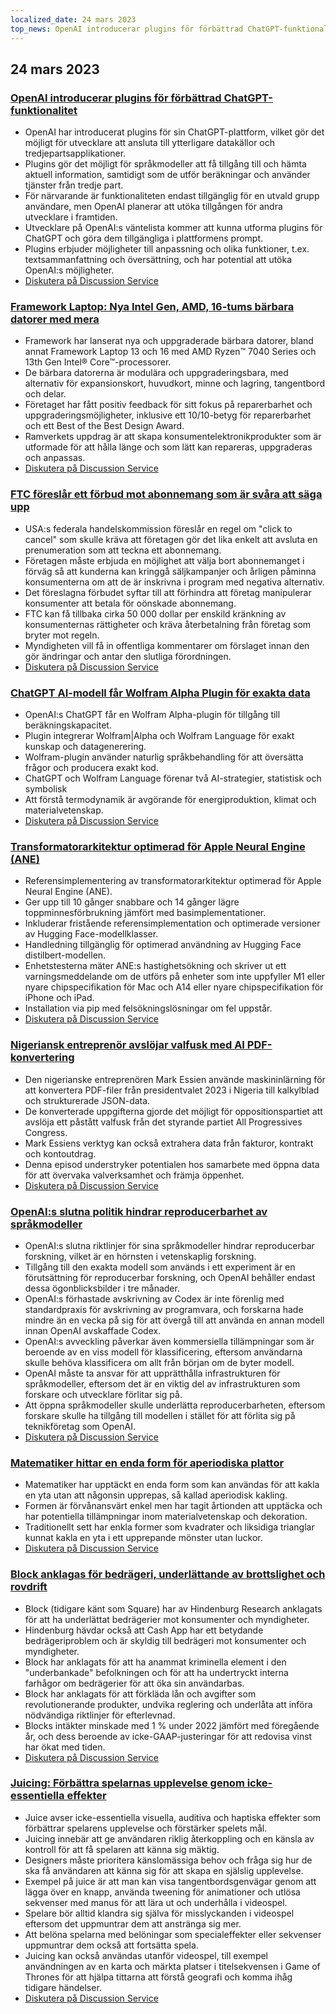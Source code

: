 ```yaml
---
localized_date: 24 mars 2023
top_news: OpenAI introducerar plugins för förbättrad ChatGPT-funktionalitet
---
```


## 24 mars 2023

### [OpenAI introducerar plugins för förbättrad ChatGPT-funktionalitet](https://openai.com/blog/chatgpt-plugins)

- OpenAI har introducerat plugins för sin ChatGPT-plattform, vilket gör det möjligt för utvecklare att ansluta till ytterligare datakällor och tredjepartsapplikationer.
- Plugins gör det möjligt för språkmodeller att få tillgång till och hämta aktuell information, samtidigt som de utför beräkningar och använder tjänster från tredje part.
- För närvarande är funktionaliteten endast tillgänglig för en utvald grupp användare, men OpenAI planerar att utöka tillgången för andra utvecklare i framtiden.
- Utvecklare på OpenAI:s väntelista kommer att kunna utforma plugins för ChatGPT och göra dem tillgängliga i plattformens prompt.
- Plugins erbjuder möjligheter till anpassning och olika funktioner, t.ex. textsammanfattning och översättning, och har potential att utöka OpenAI:s möjligheter.
- [Diskutera på Discussion Service](http://news.ycombinator.com/item?id=35277677)

### [Framework Laptop: Nya Intel Gen, AMD, 16-tums bärbara datorer med mera](https://frame.work/)

- Framework har lanserat nya och uppgraderade bärbara datorer, bland annat Framework Laptop 13 och 16 med AMD Ryzen™ 7040 Series och 13th Gen Intel® Core™-processorer.
- De bärbara datorerna är modulära och uppgraderingsbara, med alternativ för expansionskort, huvudkort, minne och lagring, tangentbord och delar.
- Företaget har fått positiv feedback för sitt fokus på reparerbarhet och uppgraderingsmöjligheter, inklusive ett 10/10-betyg för reparerbarhet och ett Best of the Best Design Award.
- Ramverkets uppdrag är att skapa konsumentelektronikprodukter som är utformade för att hålla länge och som lätt kan repareras, uppgraderas och anpassas.
- [Diskutera på Discussion Service](http://news.ycombinator.com/item?id=35277660)

### [FTC föreslår ett förbud mot abonnemang som är svåra att säga upp](https://www.theverge.com/2023/3/23/23652373/ftc-click-to-cancel-subscription-service-dark-patterns-ban)

- USA:s federala handelskommission föreslår en regel om "click to cancel" som skulle kräva att företagen gör det lika enkelt att avsluta en prenumeration som att teckna ett abonnemang.
- Företagen måste erbjuda en möjlighet att välja bort abonnemanget i förväg så att kunderna kan kringgå säljkampanjer och årligen påminna konsumenterna om att de är inskrivna i program med negativa alternativ.
- Det föreslagna förbudet syftar till att förhindra att företag manipulerar konsumenter att betala för oönskade abonnemang.
- FTC kan få tillbaka cirka 50 000 dollar per enskild kränkning av konsumenternas rättigheter och kräva återbetalning från företag som bryter mot regeln.
- Myndigheten vill få in offentliga kommentarer om förslaget innan den gör ändringar och antar den slutliga förordningen.
- [Diskutera på Discussion Service](http://news.ycombinator.com/item?id=35274519)

### [ChatGPT AI-modell får Wolfram Alpha Plugin för exakta data](https://writings.stephenwolfram.com/2023/03/chatgpt-gets-its-wolfram-superpowers/)

- OpenAI:s ChatGPT får en Wolfram Alpha-plugin för tillgång till beräkningskapacitet.
- Plugin integrerar Wolfram|Alpha och Wolfram Language för exakt kunskap och datagenerering.
- Wolfram-plugin använder naturlig språkbehandling för att översätta frågor och producera exakt kod.
- ChatGPT och Wolfram Language förenar två AI-strategier, statistisk och symbolisk
- Att förstå termodynamik är avgörande för energiproduktion, klimat och materialvetenskap.
- [Diskutera på Discussion Service](http://news.ycombinator.com/item?id=35277925)

### [Transformatorarkitektur optimerad för Apple Neural Engine (ANE)](https://github.com/apple/ml-ane-transformers)

- Referensimplementering av transformatorarkitektur optimerad för Apple Neural Engine (ANE).
- Ger upp till 10 gånger snabbare och 14 gånger lägre toppminnesförbrukning jämfört med basimplementationer.
- Inkluderar fristående referensimplementation och optimerade versioner av Hugging Face-modellklasser.
- Handledning tillgänglig för optimerad användning av Hugging Face distilbert-modellen.
- Enhetstesterna mäter ANE:s hastighetsökning och skriver ut ett varningsmeddelande om de utförs på enheter som inte uppfyller M1 eller nyare chipspecifikation för Mac och A14 eller nyare chipspecifikation för iPhone och iPad.
- Installation via pip med felsökningslösningar om fel uppstår.
- [Diskutera på Discussion Service](http://news.ycombinator.com/item?id=35282325)

### [Nigeriansk entreprenör avslöjar valfusk med AI PDF-konvertering](https://markessien.com/posts/drama_of_transcription/)

- Den nigerianske entreprenören Mark Essien använde maskininlärning för att konvertera PDF-filer från presidentvalet 2023 i Nigeria till kalkylblad och strukturerade JSON-data.
- De konverterade uppgifterna gjorde det möjligt för oppositionspartiet att avslöja ett påstått valfusk från det styrande partiet All Progressives Congress.
- Mark Essiens verktyg kan också extrahera data från fakturor, kontrakt och kontoutdrag.
- Denna episod understryker potentialen hos samarbete med öppna data för att övervaka valverksamhet och främja öppenhet.
- [Diskutera på Discussion Service](http://news.ycombinator.com/item?id=35272227)

### [OpenAI:s slutna politik hindrar reproducerbarhet av språkmodeller](https://aisnakeoil.substack.com/p/openais-policies-hinder-reproducible)

- OpenAI:s slutna riktlinjer för sina språkmodeller hindrar reproducerbar forskning, vilket är en hörnsten i vetenskaplig forskning.
- Tillgång till den exakta modell som används i ett experiment är en förutsättning för reproducerbar forskning, och OpenAI behåller endast dessa ögonblicksbilder i tre månader.
- OpenAI:s förhastade avskrivning av Codex är inte förenlig med standardpraxis för avskrivning av programvara, och forskarna hade mindre än en vecka på sig för att övergå till att använda en annan modell innan OpenAI avskaffade Codex.
- OpenAI:s avveckling påverkar även kommersiella tillämpningar som är beroende av en viss modell för klassificering, eftersom användarna skulle behöva klassificera om allt från början om de byter modell.
- OpenAI måste ta ansvar för att upprätthålla infrastrukturen för språkmodeller, eftersom det är en viktig del av infrastrukturen som forskare och utvecklare förlitar sig på.
- Att öppna språkmodeller skulle underlätta reproducerbarheten, eftersom forskare skulle ha tillgång till modellen i stället för att förlita sig på teknikföretag som OpenAI.
- [Diskutera på Discussion Service](http://news.ycombinator.com/item?id=35269304)

### [Matematiker hittar en enda form för aperiodiska plattor](https://www.newscientist.com/article/2365363-mathematicians-discover-shape-that-can-tile-a-wall-and-never-repeat/)

- Matematiker har upptäckt en enda form som kan användas för att kakla en yta utan att någonsin upprepas, så kallad aperiodisk kakling.
- Formen är förvånansvärt enkel men har tagit årtionden att upptäcka och har potentiella tillämpningar inom materialvetenskap och dekoration.
- Traditionellt sett har enkla former som kvadrater och liksidiga trianglar kunnat kakla en yta i ett upprepande mönster utan luckor.
- [Diskutera på Discussion Service](http://news.ycombinator.com/item?id=35273707)

### [Block anklagas för bedrägeri, underlättande av brottslighet och rovdrift](https://hindenburgresearch.com/block/)

- Block (tidigare känt som Square) har av Hindenburg Research anklagats för att ha underlättat bedrägerier mot konsumenter och myndigheter.
- Hindenburg hävdar också att Cash App har ett betydande bedrägeriproblem och är skyldig till bedrägeri mot konsumenter och myndigheter.
- Block har anklagats för att ha anammat kriminella element i den "underbankade" befolkningen och för att ha undertryckt interna farhågor om bedrägerier för att öka sin användarbas.
- Block har anklagats för att förkläda lån och avgifter som revolutionerande produkter, undvika reglering och underlåta att införa nödvändiga riktlinjer för efterlevnad.
- Blocks intäkter minskade med 1 % under 2022 jämfört med föregående år, och dess beroende av icke-GAAP-justeringar för att redovisa vinst har ökat med tiden.
- [Diskutera på Discussion Service](http://news.ycombinator.com/item?id=35273782)

### [Juicing: Förbättra spelarnas upplevelse genom icke-essentiella effekter](https://garden.bradwoods.io/notes/design/juice)

- Juice avser icke-essentiella visuella, auditiva och haptiska effekter som förbättrar spelarens upplevelse och förstärker spelets mål.
- Juicing innebär att ge användaren riklig återkoppling och en känsla av kontroll för att få spelaren att känna sig mäktig.
- Designers måste prioritera känslomässiga behov och fråga sig hur de ska få användaren att känna sig för att skapa en själslig upplevelse.
- Exempel på juice är att man kan visa tangentbordsgenvägar genom att lägga över en knapp, använda tweening för animationer och utlösa sekvenser med manus för att lära ut och underhålla i videospel.
- Spelare bör alltid klandra sig själva för misslyckanden i videospel eftersom det uppmuntrar dem att anstränga sig mer.
- Att belöna spelarna med belöningar som specialeffekter eller sekvenser uppmuntrar dem också att fortsätta spela.
- Juicing kan också användas utanför videospel, till exempel användningen av en karta och märkta platser i titelsekvensen i Game of Thrones för att hjälpa tittarna att förstå geografi och komma ihåg tidigare händelser.
- [Diskutera på Discussion Service](http://news.ycombinator.com/item?id=35273139)
